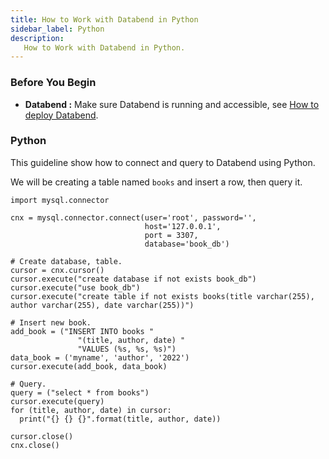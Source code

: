```yaml
---
title: How to Work with Databend in Python
sidebar_label: Python
description:
   How to Work with Databend in Python.
---
```


### Before You Begin

* **Databend :** Make sure Databend is running and accessible, see [How to deploy Databend](/doc/deploy).

### Python

This guideline show how to connect and query to Databend using Python.

We will be creating a table named `books` and insert a row, then query it.

```text
import mysql.connector

cnx = mysql.connector.connect(user='root', password='',
                              host='127.0.0.1',
							  port = 3307,
                              database='book_db')

# Create database, table.
cursor = cnx.cursor()
cursor.execute("create database if not exists book_db")
cursor.execute("use book_db")
cursor.execute("create table if not exists books(title varchar(255), author varchar(255), date varchar(255))")

# Insert new book. 
add_book = ("INSERT INTO books "
               "(title, author, date) "
               "VALUES (%s, %s, %s)")
data_book = ('myname', 'author', '2022')
cursor.execute(add_book, data_book)

# Query.
query = ("select * from books")
cursor.execute(query)
for (title, author, date) in cursor:
  print("{} {} {}".format(title, author, date))

cursor.close()
cnx.close()
```
